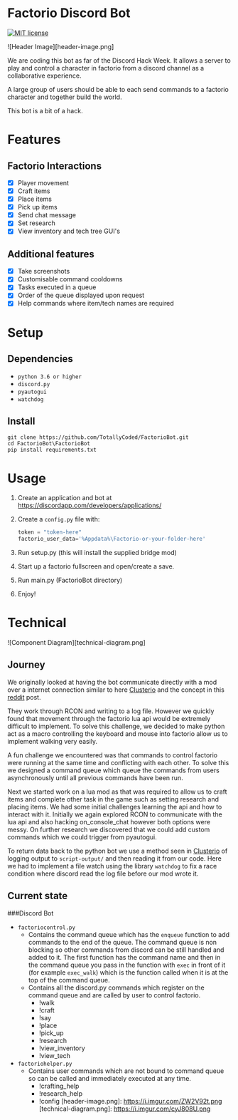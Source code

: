 # Factorio Discord Bot

[![MIT license](https://img.shields.io/badge/License-MIT-blue.svg)](https://lbesson.mit-license.org/)

![Header Image][header-image.png]


We are coding this bot as far of the Discord Hack Week. It allows a server to play and control a character in factorio from a discord channel as a collaborative experience. 

A large group of users should be able to each send commands to a factorio character and together build the world.

This bot is a bit of a hack.

# Features
## Factorio Interactions
- [x] Player movement
- [x] Craft items
- [x] Place items
- [x] Pick up items
- [x] Send chat message
- [x] Set research
- [x] View inventory and tech tree GUI's 
## Additional features
- [x] Take screenshots  
- [x] Customisable command cooldowns
- [x] Tasks executed in a queue
- [x] Order of the queue displayed upon request
- [x] Help commands where item/tech names are required
    
# Setup
## Dependencies
- `python 3.6 or higher`
- `discord.py`
- `pyautogui`
- `watchdog`

## Install
```commandline
git clone https://github.com/TotallyCoded/FactorioBot.git
cd FactorioBot\FactorioBot
pip install requirements.txt
```

# Usage
1. Create an application and bot at https://discordapp.com/developers/applications/
2. Create a `config.py` file with:

    ```py
    token = "token-here"
    factorio_user_data='%Appdata%\Factorio-or-your-folder-here'
    ```
3. Run setup.py (this will install the supplied bridge mod)
4. Start up a factorio fullscreen and open/create a save.
5. Run main.py (FactorioBot directory)
6. Enjoy!

# Technical
![Component Diagram][technical-diagram.png]

## Journey
We originally looked at having the bot communicate directly with a mod over a internet connection similar to here [Clusterio](https://github.com/Danielv123/factorioClusterio) and the concept in this [reddit](https://www.reddit.com/r/factorio/comments/5g3qiz/modding_how_to_make_internet_connected_mods_like/) post.

They work through RCON and writing to a log file. 
However we quickly found that movement through the factorio lua api would be extremely difficult to implement. To solve this challenge, we decided to make python act as a macro controlling the keyboard and mouse into factorio allow us to implement walking very easily.

A fun challenge we encountered was that commands to control factorio were running at the same time and conflicting with each other. To solve this we designed a command queue which queue the commands from users asynchronously until all previous commands have been run.

Next we started work on a lua mod as that was required to allow us to craft items and complete other task in the game such as setting research and placing items. We had some initial challenges learning the api and how to interact with it. Initially we again explored RCON to communicate with the lua api and also hacking on_console_chat however both options were messy. On further research we discovered that we could add custom commands which we could trigger from pyautogui.  

To return data back to the python bot we use a method seen in [Clusterio](https://github.com/Danielv123/factorioClusterio) of logging output to `script-output/` and then reading it from our code. Here we had to implement a file watch using the library `watchdog` to fix a race condition where discord read the log file before our mod wrote it.

## Current state
###Discord Bot
* `factoriocontrol.py`
    * Contains the command queue which has the `enqueue` function to add commands to the end of the queue. The command queue is non blocking so other commands from discord can be still handled and added to it. The first function has the command name and then in the command queue you pass in the function with `exec` in front of it (for example `exec_walk`) which is the function called when it is at the top of the command queue.
    * Contains all the discord.py commands which register on the command queue and are called by user to control factorio.
        * !walk
        * !craft
        * !say
        * !place
        * !pick_up
        * !research
        * !view_inventory
        * !view_tech
* `factoriohelper.py`
    * Contains user commands which are not bound to command queue so can be called and immediately executed at any time.
        * !crafting_help
        * !research_help
        * !config
[header-image.png]: https://i.imgur.com/ZW2V92t.png
[technical-diagram.png]: https://i.imgur.com/cyJ808U.png


